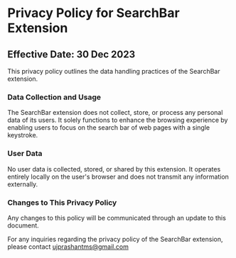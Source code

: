 # Privacy Policy for SearchBar Extension

## Effective Date: 30 Dec 2023

This privacy policy outlines the data handling practices of the SearchBar extension.

### Data Collection and Usage

The SearchBar extension does not collect, store, or process any personal data of its users. It solely functions to enhance the browsing experience by enabling users to focus on the search bar of web pages with a single keystroke.

### User Data

No user data is collected, stored, or shared by this extension. It operates entirely locally on the user's browser and does not transmit any information externally.

### Changes to This Privacy Policy

Any changes to this policy will be communicated through an update to this document.

For any inquiries regarding the privacy policy of the SearchBar extension, please contact ujprashantms@gmail.com


